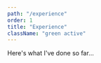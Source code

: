```yaml
---
path: "/experience"
order: 1
title: "Experience"
className: "green active"
---
```

Here's what I've done so far...
